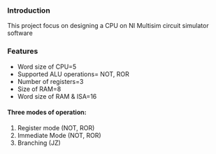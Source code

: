 ### Introduction
This project focus on designing a CPU on NI Multisim circuit simulator software
### Features
- Word size of CPU=5
- Supported ALU operations= NOT, ROR
- Number of registers=3
- Size of RAM=8
- Word size of RAM & ISA=16
#### Three modes of operation:
1. Register mode (NOT, ROR)
2. Immediate Mode (NOT, ROR)
3. Branching (JZ)
